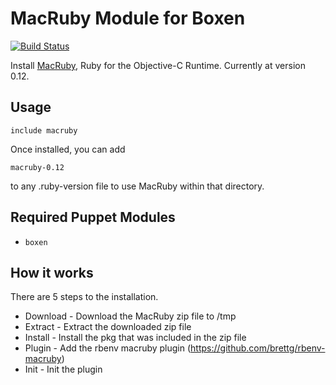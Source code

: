 # MacRuby Module for Boxen
[![Build Status](https://travis-ci.org/cpetersen/puppet-macruby.png)](https://travis-ci.org/cpetersen/puppet-macruby)

Install [MacRuby](http://macruby.org/), Ruby for the Objective-C Runtime. Currently at version 0.12.

## Usage

```puppet
include macruby
```

Once installed, you can add

```
macruby-0.12
```

to any .ruby-version file to use MacRuby within that directory.

## Required Puppet Modules

* `boxen`

## How it works

There are 5 steps to the installation.

 * Download - Download the MacRuby zip file to /tmp
 * Extract - Extract the downloaded zip file
 * Install - Install the pkg that was included in the zip file
 * Plugin - Add the rbenv macruby plugin (https://github.com/brettg/rbenv-macruby)
 * Init - Init the plugin
